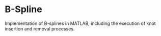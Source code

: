 # B-Spline
Implementation of B-splines in MATLAB, including the execution of knot insertion and removal processes.
